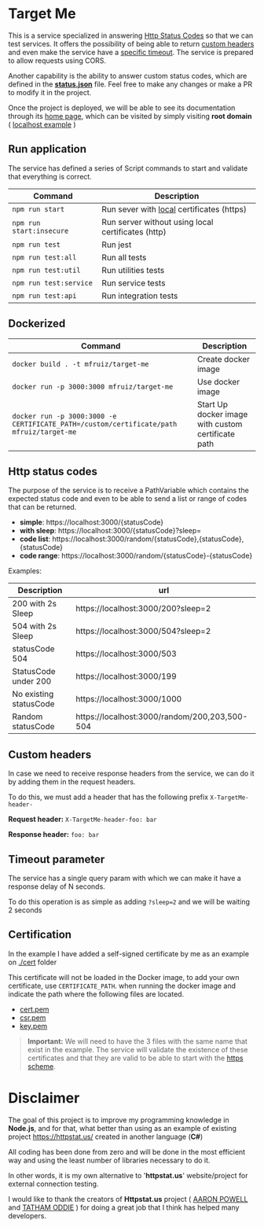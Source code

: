 # Target Me

This is a service specialized in answering [Http Status Codes](#http-status-codes) so that we can test services. 
It offers the possibility of being able to return [custom headers](#custom-headers) and even make the service have a [specific timeout](#timeout-parameter).
The service is prepared to allow requests using CORS.

Another capability is the ability to answer custom status codes, which are defined in the [**status.json**](./config/status.json) file.
Feel free to make any changes or make a PR to modify it in the project.

Once the project is deployed, we will be able to see its documentation through its [home page](./html/index.html), 
which can be visited by simply visiting **root domain** ( [localhost example](https://localhost:3000/) )

## Run application

The service has defined a series of Script commands to start and validate that everything is correct.

| Command                      | Description                                         |
|------------------------------|-----------------------------------------------------|
| ```npm run start```          | Run sever with [local](./cert) certificates (https) |
| ```npm run start:insecure``` | Run server without using local certificates (http)  |
| ```npm run test```           | Run jest                                            |
| ```npm run test:all```       | Run all tests                                       |
| ```npm run test:util```      | Run utilities tests                                 |
| ```npm run test:service```   | Run service tests                                   |
| ```npm run test:api```       | Run integration tests                               |

## Dockerized

| Command                                                                                     | Description                                        |
|---------------------------------------------------------------------------------------------|----------------------------------------------------|
| ```docker build . -t mfruiz/target-me```                                                    | Create docker image                                |
| ```docker run -p 3000:3000 mfruiz/target-me```                                              | Use docker image                                   |
| ```docker run -p 3000:3000 -e CERTIFICATE_PATH=/custom/certificate/path mfruiz/target-me``` | Start Up docker image with custom certificate path |


## Http status codes

The purpose of the service is to receive a PathVariable which contains the expected status code and even to be able to send a list 
or range of codes that can be returned.

* **simple**:  https://localhost:3000/{statusCode}
* **with sleep**:  https://localhost:3000/{statusCode}?sleep=
* **code list**:  https://localhost:3000/random/{statusCode},{statusCode},{statusCode}
* **code range**:  https://localhost:3000/random/{statusCode}-{statusCode}

Examples:

| Description            | url                                           |
|------------------------|-----------------------------------------------|
| 200 with 2s Sleep      | https://localhost:3000/200?sleep=2            |
| 504 with 2s Sleep      | https://localhost:3000/504?sleep=2            |
| statusCode 504         | https://localhost:3000/503                    |
| StatusCode under 200   | https://localhost:3000/199                    |
| No existing statusCode | https://localhost:3000/1000                   |
| Random statusCode      | https://localhost:3000/random/200,203,500-504 |


## Custom headers

In case we need to receive response headers from the service, we can do it by adding them in the request headers.

To do this, we must add a header that has the following prefix `X-TargetMe-header-`

**Request header:**
`X-TargetMe-header-foo: bar`

**Response header:**
`foo: bar`


## Timeout parameter
The service has a single query param with which we can make it have a response delay of N seconds.

To do this operation is as simple as adding `?sleep=2` and we will be waiting 2 seconds

## Certification

In the example I have added a self-signed certificate by me as an example on [./cert](./cert) folder

This certificate will not be loaded in the Docker image, to add your own certificate, use `CERTIFICATE_PATH`.
when running the docker image and indicate the path where the following files are located.

* [cert.pem](cert%2Fcert.pem)
* [csr.pem](cert%2Fcsr.pem)
* [key.pem](cert%2Fkey.pem)

> **Important:** We will need to have the 3 files with the same name that exist in the example.
> The service will validate the existence of these certificates and that they are valid to be able 
> to start with the [https scheme](https://en.wikipedia.org/wiki/HTTP).


 # Disclaimer

The goal of this project is to improve my programming knowledge in **Node.js**,
and for that, what better than using as an example of existing project https://httpstat.us/
created in another language (**C#**)

All coding has been done from zero and will be done in the most efficient way and using
the least number of libraries necessary to do it.

In other words, it is my own alternative to '**httpstat.us**' website/project for
external connection testing.

I would like to thank the creators of **Httpstat.us** project ( [AARON POWELL](https://www.aaron-powell.com/) and [TATHAM ODDIE](https://tath.am/) ) 
for doing a great job that I think has helped many developers.